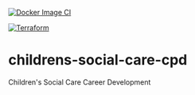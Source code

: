 [![Docker Image CI](https://github.com/DFE-Digital/childrens-social-care-cpd/actions/workflows/docker-image.yml/badge.svg)](https://github.com/DFE-Digital/childrens-social-care-cpd/actions/workflows/docker-image.yml)

[![Terraform](https://github.com/DFE-Digital/childrens-social-care-cpd/actions/workflows/terraform.yml/badge.svg)](https://github.com/DFE-Digital/childrens-social-care-cpd/actions/workflows/terraform.yml)

# childrens-social-care-cpd
Children's Social Care Career Development
